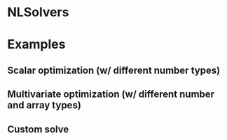 # NLSolvers

# Examples

## Scalar optimization (w/ different number types)


## Multivariate optimization (w/ different number and array types)


## Custom solve
